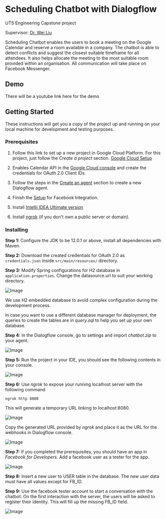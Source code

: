 # **Scheduling Chatbot with Dialogflow**

UTS Engineering Capstone project

Supervisor: [Dr. Wei Liu](https://www.uts.edu.au/staff/wei.liu)

Scheduling Chatbot enables the users to book a meeting on the Google Calendar and reserve a room available in a company. The chatbot is able to detect conflicts and suggest the closest suitable timeframe for all attendees. It also helps allocate the meeting to the most suitable room provided within an organisation. All communication will take place on Facebook Messenger.

## **Demo**
There will be a youtube link here for the demo

## **Getting Started**
These instructions will get you a copy of the project up and running on your local machine for development and testing purposes.

### **Prerequisites**

1. Follow this link to set up a new project in Google Cloud Platform. For this project, just follow the _Create a project_ section. [Google Cloud Setup](https://cloud.google.com/dialogflow/es/docs/quick/setup#project)

2. Enables Calendar API in the [Google Cloud console](https://console.cloud.google.com/) and create the credentials for OAuth 2.0 Client IDs.

3. Follow the steps in the [Create an agent](https://cloud.google.com/dialogflow/es/docs/quick/build-agent#create-an-agent) section to create a new Dialogflow agent.
  
4. Finish the [Setup](https://cloud.google.com/dialogflow/es/docs/integrations/facebook#setup) for Facebook Integration.
  
5. Install [Intellij IDEA Ultimate version](https://www.jetbrains.com/idea/download/#section=windows)

6. Install [ngrok](https://ngrok.com/download) (if you don't own a public server or domain).

### **Installing**
**Step 1:** Configure the JDK to be 12.0.1 or above, install all dependencies with Maven.

**Step 2:** Download the created credentials for OAuth 2.0 as `credentials.json` inside `src/main/resources/` directory.

**Step 3:** Modify Spring configurations for H2 database in `application.properties`. Change the datasource.url to suit your working directory.

![Image](https://user-images.githubusercontent.com/31613318/95028809-cf031180-06ee-11eb-9001-133d953d2c28.PNG)

We use H2 embedded database to avoid complex configuration during the development process.

In case you want to use a different database manager for deployment, the queries to create the tables are in _query.sql_ to help you set up your own database.

**Step 4:** In the Dialogflow console, go to settings and import _chatbot.zip_ to your agent.

![Image](https://user-images.githubusercontent.com/31613318/95028903-b34c3b00-06ef-11eb-86ab-8240b6cc5308.PNG)

**Step 5:** Run the project in your IDE, you should see the following contents in your console.

![Image](https://user-images.githubusercontent.com/31613318/95028917-c6f7a180-06ef-11eb-8095-daf7f1449ea3.PNG)

**Step 6:** Use _ngrok_ to expose your running localhost server with the following command

    ngrok http 8080

This will generate a temporary URL linking to localhost:8080.

![Image](https://user-images.githubusercontent.com/31613318/95028922-db3b9e80-06ef-11eb-8405-40245bad6a67.PNG)

Copy the generated URL provided by _ngrok_ and place it as the URL for the webhooks in Dialogflow console.

![Image](https://user-images.githubusercontent.com/31613318/95028928-ea225100-06ef-11eb-85e2-76db01de4f23.PNG)

**Step 7:** If you completed the prerequisites, you should have an app in _Facebook for Developers_. Add a facebook user as a tester for the app.

![Image](https://user-images.githubusercontent.com/31613318/95028940-f9090380-06ef-11eb-8f0c-98ed7ab80109.PNG)

**Step 8:** Insert a new user to USER table in the database. The new user data must have all values except for FB_ID.

**Step 9:** Use the facebook tester account to start a conversation with the chatbot. On the first interaction with the server, the users will be asked to register their identity. This will fill up the missing FB_ID field.

![Image](https://user-images.githubusercontent.com/31613318/95028946-0a521000-06f0-11eb-9a3c-b13b7a92d984.PNG)
